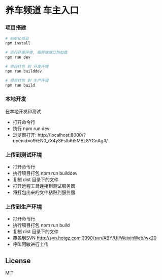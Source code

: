# 养车频道 车主入口

### 项目搭建

``` bash
# 初始化项目
npm install

# 运行开发环境, 服务端端口热加载
npm run dev

# 项目打包 到 开发环境
npm run builddev

# 项目打包 到 生产环境
npm run build

```

### 本地开发
在本地开发和测试

- 打开命令行
- 执行 npm run dev
- 浏览器打开: http://localhost:8000/?openid=o9rEN0_rX4ySFsIbKi5MBL8YGnAg#/

### 上传到测试环境
- 打开命令行
- 执行项目打包 npm run builddev
- 复制 dist 目录下的文件
- 打开远程工具连接到测试服务器
- 将打包出来的文件粘贴到服务器

### 上传到生产环境
- 打开命令行
- 执行项目打包 npm run build
- 复制 dist 目录下的文件
- 覆盖到SVN http://svn.hotgz.com:3390/svn/ABY/UI/WeixinWeb/wx20
- 呼叫阿敏进行上传


## License
MIT
